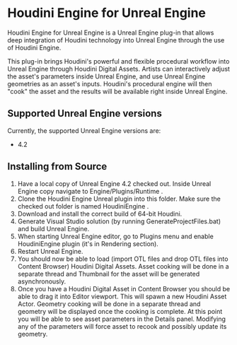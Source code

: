 # Houdini Engine for Unreal Engine
Houdini Engine for Unreal Engine is a Unreal Engine plug-in that allows deep integration of
Houdini technology into Unreal Engine through the use of Houdini Engine.

This plug-in brings Houdini's powerful and flexible procedural workflow into
Unreal Engine through Houdini Digital Assets. Artists can interactively adjust the
asset's parameters inside Unreal Engine, and use Unreal Engine geometries as an asset's inputs.
Houdini's procedural engine will then "cook" the asset and the results will be
available right inside Unreal Engine.

## Supported Unreal Engine versions
Currently, the supported Unreal Engine versions are:

* 4.2

## Installing from Source
1. Have a local copy of Unreal Engine 4.2 checked out. Inside Unreal Engine copy navigate to Engine/Plugins/Runtime .
2. Clone the Houdini Engine Unreal plugin into this folder. Make sure the checked out folder is named HoudiniEngine .
3. Download and install the correct build of 64-bit Houdini.
4. Generate Visual Studio solution (by running GenerateProjectFiles.bat) and build Unreal Engine.
5. When starting Unreal Engine editor, go to Plugins menu and enable HoudiniEngine plugin (it's in Rendering section). 
6. Restart Unreal Engine.
7. You should now be able to load (import OTL files and drop OTL files into Content Browser) Houdini Digital Assets. Asset cooking will be done in a separate thread and Thumbnail for the asset will be generated asynchronously.
8. Once you have a Houdini Digital Asset in Content Browser you should be able to drag it into Editor viewport. This will spawn a new Houdini Asset Actor. Geometry cooking will be done in a separate thread and geometry will be displayed once the cooking is complete. At this point you will be able to see asset parameters in the Details panel. Modifying any of the parameters will force asset to recook and possibly update its geometry.
